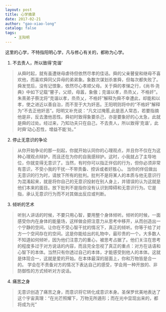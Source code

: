```yaml
---
layout: post
title: 心学摘录
date: 2017-02-21
author: "gao-xiao-long"
catalog: false
tags:
    - 王阳明
---
```


这里的心学，不特指阳明心学，凡与修心有关的，都称为心学。

1. 不去责人，所以致得‘克谐’
> 从舜时起，就有虽遭继母虐待但依然尽孝的佳话。舜的父亲瞽叟和继母不喜欢他，而喜欢舜同父异母的弟弟象。象数次谋划杀害舜，但每次都失败了。舜发觉后，没有记恨象，依然尽心孝顺父母。关于舜的孝悌之行，《尚书·尧典》中如下记载“瞽子，父顽，母嚣，象傲；克谐以孝，烝烝乂，不格奸”。朱熹弟子蔡沈将“克谐以孝，烝烝乂，不格奸”解释为舜不幸遭此，却能和以孝，使之进近以善自治，而不至于大为奸恶。王阳明则将中的“不格奸”解释为“不去正他奸恶”。阳明又补充说：“凡文过掩慝,此是恶人常态，若要指摘他是非，反去激他恶性。舜初时致得象要杀己，亦是要象好的心太急，此就是舜的过处。经过来，乃知功夫只在自己，不去责人，所以致得‘克谐’，此时舜‘动心忍性，增益不能’处。”

2. 停止无意识的争论
>从你开始争论的那一刻起，你就开始认同你的心理观点，并且你不仅在为这种心理观点辩护，而且还在为你的自我感辩护。这时，小我就占了主导地位，你就变得无意识了。当然，有时你可以指正伴侣的行为，但你必须非常有意识，不受小我的干扰--不带责备、控诉或者好胜心。 当你的伴侣做出无意识的行为时，请放下所有的批判。批判不是将某人的本质与他无意识行为混淆起来，就是将你自己的无意识投射在别人身上，并错误的认为这就是他们本来的面目。放下批判不是指你没有认识到障碍和无意识行为。它是指，承认无意识行为而不对其做出反应或判断。

3. 倾听的艺术
> 听别人讲话的时候，不要只用心智，要用整个身体倾听。倾听的时候，一面感受你内在身体的能量场，这样做会把注意力从思考中移开，从而创造出一个宁静的空间。让你在不受心智干扰的情况下，真正的倾听。你等于给了对方一个空间存在的空间。这是你能给出的礼物中，最珍贵的一个。大多数人不知道如何倾听，因为他们注意力的重心，被思考占据了。他们关注在思考的程度多过于对方说话的内容，而且完全忽视了真正的重点：对方在话语和心智下的本体。当然只有你透过自己的本体，才能感受到他人的本体。这就是体现合一，这就是爱的开始。在本体最深的层面上，你和万物皆是合一的。
> 学会在不责备对方的情况下表达自己的感受，学会用一种开放的、非防御性的方式倾听对方说话。

4. 痛苦之身
>无意识创造了痛苦之身，而意识将它转化成意识本身。圣保罗优美地表达了这个宇宙真理：“在光芒照耀下，万物无所遁形；而在光中显现出来的，都将成为光”
